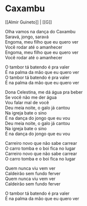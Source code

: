 # Caxambu

[[Almir Guineto]] | [[G]]

Olha vamos na dança do Caxambu  
Saravá, jongo, saravá  
Engoma, meu filho que eu quero ver  
Você rodar até o amanhecer  
Engoma, meu filho que eu quero ver  
Você rodar até o amanhecer  

O tambor tá batendo é pra valer  
É na palma da mão que eu quero ver  
O tambor tá batendo é pra valer  
É na palma da mão que eu quero ver

Dona Celestina, me dá água pra beber  
Se você não me der água  
Vou falar mal de você  
Deu meia noite, o galo já cantou  
Na igreja bate o sino  
É na dança do jongo que eu vou  
Deu meia noite, o galo já cantou  
Na igreja bate o sino  
É na dança do jongo que eu vou

Carreiro novo que não sabe carrear  
O carro tomba e o boi fica no lugar  
Carreiro novo que não sabe carrear  
O carro tomba e o boi fica no lugar

Quem nunca viu vem ver  
Caldeirão sem fundo ferver  
Quem nunca viu vem ver  
Caldeirão sem fundo ferver

O tambor tá batendo é pra valer  
É na palma da mão que eu quero ver
